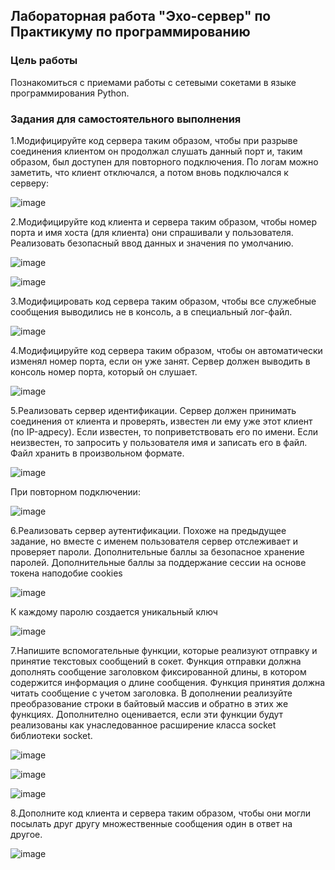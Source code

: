 ## Лабораторная работа "Эхо-сервер" по Практикуму по программированию
### Цель работы
Познакомиться с приемами работы с сетевыми сокетами в языке программирования Python.
### Задания для самостоятельного выполнения

1.Модифицируйте код сервера таким образом, чтобы при разрыве соединения клиентом он продолжал слушать данный порт и, таким образом, был доступен для повторного подключения.
По логам можно заметить, что клиент отключался, а потом вновь подключался к серверу:

![image](https://user-images.githubusercontent.com/70855182/139709919-e6e92ff3-bf89-4619-b614-6dd7c3818fd9.png)

2.Модифицируйте код клиента и сервера таким образом, чтобы номер порта и имя хоста (для клиента) они спрашивали у пользователя. Реализовать безопасный ввод данных и значения по умолчанию.

![image](https://user-images.githubusercontent.com/70855182/139710434-04b96eb1-a137-47bf-af50-042973fd6ae4.png)

![image](https://user-images.githubusercontent.com/70855182/139711114-4b080cbc-8509-4c6f-9ea3-f01e2a784095.png)

3.Модифицировать код сервера таким образом, чтобы все служебные сообщения выводились не в консоль, а в специальный лог-файл.

![image](https://user-images.githubusercontent.com/70855182/139710168-08fe09f1-8f87-4374-ae46-44ca22ec1fdf.png)

4.Модифицируйте код сервера таким образом, чтобы он автоматически изменял номер порта, если он уже занят. Сервер должен выводить в консоль номер порта, который он слушает.

![image](https://user-images.githubusercontent.com/70855182/139711435-265e5a86-7c99-4dac-9e7b-3be407fffed7.png)

5.Реализовать сервер идентификации. Сервер должен принимать соединения от клиента и проверять, известен ли ему уже этот клиент (по IP-адресу). Если известен, то поприветствовать его по имени. Если неизвестен, то запросить у пользователя имя и записать его в файл. Файл хранить в произвольном формате.

![image](https://user-images.githubusercontent.com/70855182/139711729-a8026718-fcda-4cd5-8d50-fb665677b9ce.png)

При повторном подключении:

![image](https://user-images.githubusercontent.com/70855182/139711754-6f1feabb-eda4-481e-9cc4-8ca62a18d944.png)

6.Реализовать сервер аутентификации. Похоже на предыдущее задание, но вместе с именем пользователя сервер отслеживает и проверяет пароли. Дополнительные баллы за безопасное хранение паролей. Дополнительные баллы за поддержание сессии на основе токена наподобие cookies

![image](https://user-images.githubusercontent.com/70855182/139711950-c005e82c-f411-4db6-abf6-8ae044722449.png)

К каждому паролю создается уникальный ключ

![image](https://user-images.githubusercontent.com/70855182/139712083-6a007431-b526-4c2e-af4c-8ffd20eb4632.png)

7.Напишите вспомогательные функции, которые реализуют отправку и принятие текстовых сообщений в сокет. Функция отправки должна дополнять сообщение заголовком фиксированной длины, в котором содержится информация о длине сообщения. Функция принятия должна читать сообщение с учетом заголовка. В дополнении реализуйте преобразование строки в байтовый массив и обратно в этих же функциях. Дополнително оценивается, если эти функции будут реализованы как унаследованное расширение класса socket библиотеки socket.

![image](https://user-images.githubusercontent.com/70855182/139712658-9575c64c-1204-4357-ae8a-c0921d6f73a0.png)

![image](https://user-images.githubusercontent.com/70855182/139712826-a519d09c-4eca-4b3e-812b-e728004b2951.png)

![image](https://user-images.githubusercontent.com/70855182/139712924-cbc1a836-d421-4078-9242-029ed95ad4c8.png)

8.Дополните код клиента и сервера таким образом, чтобы они могли посылать друг другу множественные сообщения один в ответ на другое.

![image](https://user-images.githubusercontent.com/70855182/139713071-c80abe93-bae8-486c-b6e8-dc8fe51e81d9.png)

